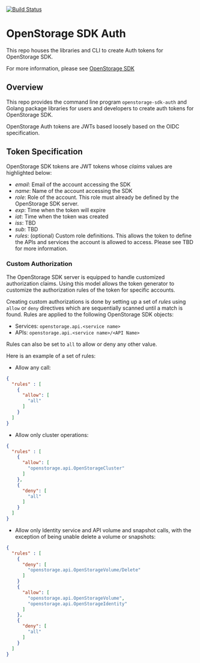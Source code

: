[![Build Status](https://travis-ci.org/libopenstorage/openstorage-sdk-auth.svg?branch=master)](https://travis-ci.org/libopenstorage/openstorage-sdk-auth)
# OpenStorage SDK Auth

This repo houses the libraries and CLI to create Auth tokens for OpenStorage SDK.

For more information, please see [OpenStorage SDK](https://libopenstorage.github.io)

## Overview
This repo provides the command line program `openstorage-sdk-auth` and Golang package
libraries for users and developers to create auth tokens for OpenStorage SDK.

OpenStorage Auth tokens are JWTs based loosely based on the OIDC specification.

## Token Specification
OpenStorage SDK tokens are JWT tokens whose _claims_ values are highlighted
below:

* _email_: Email of the account accessing the SDK
* _name_: Name of the account accessing the SDK
* _role_: Role of the account. This role must already be defined by the
OpenStorage SDK server.
* _exp_: Time when the token will expire
* _iat_: Time when the token was created
* _iss_: TBD
* _sub_: TBD
* _rules_: (optional) Custom role definitions. This allows the token
  to define the APIs and services the account is allowed to access. Please
  see TBD for more information.

### Custom Authorization
The OpenStorage SDK server is equipped to handle customized authorization
claims. Using this model allows the token generator to customize the authorization
rules of the token for specific accounts.

Creating custom authorizations is done by setting up a set of _rules_ using `allow`
or `deny` directives which are sequentially scanned until a match is found. Rules
are applied to the following OpenStorage SDK objects:

* Services: `openstorage.api.<service name>`
* APIs: `openstorage.api.<service name>/<API Name>`

Rules can also be set to `all` to allow or deny any other value.

Here is an example of a set of rules:

* Allow any call:

```json
{
  "rules" : [
    {
      "allow": [
        "all"
      ]
    }
  ]
}
```

* Allow only cluster operations:

```json
{
  "rules" : [
    {
      "allow": [
        "openstorage.api.OpenStorageCluster"
      ]
    },
    {
      "deny": [
        "all"
      ]
    }
  ]
}
```

* Allow only Identity service and API volume and snapshot calls, with the exception of being unable delete a volume or snapshots:

```json
{
  "rules" : [
    {
      "deny": [
        "openstorage.api.OpenStorageVolume/Delete"
      ]
    }
    {
      "allow": [
        "openstorage.api.OpenStorageVolume",
        "openstorage.api.OpenStorageIdentity"
      ]
    },
    {
      "deny": [
        "all"
      ]
    }
  ]
}
```

